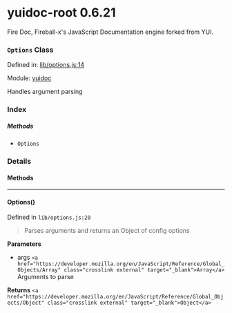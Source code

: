 
# yuidoc-root 0.6.21

Fire Doc, Fireball-x&#x27;s JavaScript Documentation engine forked from YUI.

### `Options` Class


Defined in: [lib/options.js:14](../files/lib/options.js.js)

Module: [yuidoc](../modules/yuidoc.md)




Handles argument parsing

### Index



##### Methods


  - `Options`





### Details




<!-- Method Block -->
#### Methods



--------------------------
#### Options() 

Defined in `lib/options.js:20`



> Parses arguments and returns an Object of config options

**Parameters**
- args `<a href="https://developer.mozilla.org/en/JavaScript/Reference/Global_Objects/Array" class="crosslink external" target="_blank">Array</a>` Arguments to parse

**Returns**
`<a href="https://developer.mozilla.org/en/JavaScript/Reference/Global_Objects/Object" class="crosslink external" target="_blank">Object</a>` 



